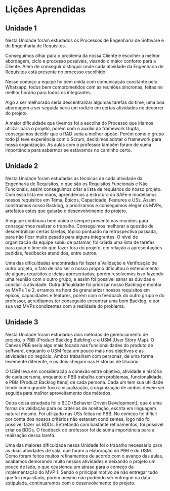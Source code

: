 # Lições Aprendidas

## Unidade 1

Nesta Unidade foram estudados os Processos de Engenharia de Software e de Engenharia de Requisitos. </br>

Conseguimos olhar para o problema da nossa Cliente e escolher a melhor abordagem, ciclo e processo possíveis, visando o maior conforto para a Cliente. Além de conseguir distinguir onde cada atividade da Engenharia de Requisitos está presente no processo escolhido. </br>

Nesse começo a equipe foi bem unida com comunicação constante pelo Whatsapp, todos bem comprometidos com as reuniões síncronas, feitas no melhor horário para todos os integrantes. </br>

Algo a ser melhorado seria descentralizar algumas tarefas do time, uma boa abordagem a ser seguida seria um rodízio em certas atividades no decorrer do projeto. </br>

A maior dificuldade que tivemos foi a escolha do Processo que iríamos utilizar para o projeto, porém com o auxílio do framework Gupta, conseguimos decidir que o RAD seria a melhor opção. Porém como o grupo todo já teve experiência com o Scrum, decidimos adotar o framework para nossa organização. As aulas com o professor também foram de suma importância para sabermos se estávamos no caminho certo. </br>

## Unidade 2

Nesta Unidade foram estudadas as técnicas de cada atividade da Engenharia de Requisitos, o que são os Requisitos Funcionais e Não Funcionais, assim conseguimos criar a lista de requisitos do nosso projeto. Com essa lista em mãos, aprendemos a estrutura do SAFe e modelamos nossos requisitos em Tema, Épicos, Capacidade, Features e USs. Assim construímos nosso Backlog, o priorizamos e conseguimos eleger os MVPs, artefatos estes que guiarão o desenvolvimento do projeto. </br>

A equipe continuou bem unida e sempre presente nas reuniões para conseguirmos realizar o trabalho. Conseguimos melhorar a questão de descentralizar certas tarefas, tópico pontuado na retrospectiva passada, para não ficar muito pesado para alguns integrantes. O nível de organização da equipe subiu de patamar, foi criada uma lista de tarefas para guiar o time do que fazer fora do projeto, em relação a apresentações pedidas, feedbacks atendidos, entre outros. </br>

Uma das dificuldades encontradas foi fazer a Validação e Verificação de outro projeto, o fato de não ser o nosso próprio dificultou o entendimento de alguns requisitos e ideias apresentadas, porém resolvemos isso fazendo uma reunião com o outro grupo, e assim foi possível sanar as dúvidas e concluir a atividade. Outra dificuldade foi priorizar nosso Backlog e montar os MVPs 1 e 2, erramos na hora de granularizar nossos requisitos em épicos, capacidades e features, porém com o feedback do outro grupo e do professor, acreditamos ter conseguido encontrar uma bom Backlog, e por sua vez MVPs condizentes com a realidade do problema.</br>

## Unidade 3

Nesta Unidade foram estudados dois métodos de gerenciamento de projeto, o PBB (Product Backlog Building) e o USM (User Story Map). O Canvas PBB seria algo mais focado nas funcionalidades do produto de software, enquanto o USM foca um pouco mais nos objetivos e as atividades do negócio. Ambos trabalham com personas, de uma forma levemente diferente, e os dois chegam nas Histórias de Usuário. </br>

O USM leva em consideração a conexão entre objetivo, atividade e história de cada persona, enquanto o PBB trabalha com problemas, funcionalidade, e PBIs (Product Backlog Itens) de cada persona. Cada um tem sua utilidade tendo como grande foco a visualização, a organização de ambos devem ser seguida para melhor aproveitamento dos métodos. </br>

Outra coisa estudada foi o BDD (Behavior Driven Development), que é uma forma de validação para os critérios de aceitação, escrita em linguagem natural mesmo. Foi utilizado nas USs feitas no PBB. No começo foi difícil por conta dos nossos critérios não estavam condizentes, logo não foi possível fazer os BDDs. Entretando com bastante refinamentos, foi possível criar os BDDs. O feedback do professor foi de suma importância para a realização dessa tarefa. </br>

Uma das maiores dificuldade nessa Unidade foi o trabalho necessário para as duas atividades de sala, que foram a elaboração do PBB e do USM. Como foram feitos muitos refinamentos de acordo com o avanço das aulas, acabamos demorando muito nessas atividades e deixando o projeto um pouco de lado, o que ocasionou um atraso para o começo da implementação do MVP 1. Sendo o principal motivo de não entregar tudo que foi requisitado, porém mesmo não podendo ser entregue na data estipulada, continuaremos com o desenvolvimento do projeto. </br>
